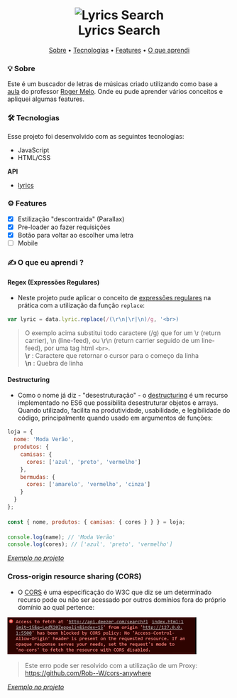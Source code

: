 <h1 align="center">
  <img alt="Lyrics Search" title="Lyrics Searach" src="./assets/apresentation.gif" width="700px"/><br>
  Lyrics Search
</h1>

<p align="center">
 <a href="#-Sobre">Sobre</a> •
 <a href="#-Tecnologias">Tecnologias</a> • 
 <a href="#-Features">Features</a> • 
 <a href="#-O%20que%20eu%20aprendi%20?">O que aprendi</a>
</p>

### 💡 Sobre

Este é um buscador de letras de músicas criado utilizando como base a [aula](https://www.youtube.com/watch?v=sgiTuXGin2I&t=1s&ab_channel=RogerMelo) do professor [Roger Melo](https://github.com/Roger-Melo). Onde eu pude aprender vários conceitos e apliquei algumas features.

### 🛠 Tecnologias

Esse projeto foi desenvolvido com as seguintes tecnologias:

- JavaScript
- HTML/CSS

**API**

- [lyrics](https://lyricsovh.docs.apiary.io/#)

### ⚙ Features

- [x] Estilização "descontraida" (Parallax)
- [x] Pre-loader ao fazer requisições
- [x] Botão para voltar ao escolher uma letra
- [ ] Mobile

### ✍ O que eu aprendi ?

#### Regex (Expressões Regulares)
- Neste projeto pude aplicar o conceito de [expressões regulares](https://developer.mozilla.org/pt-BR/docs/Web/JavaScript/Guide/Regular_Expressions) na prática com a utilização da função ```replace```:

```javascript
var lyric = data.lyric.replace(/(\r\n|\r|\n)/g, '<br>)
```
> O exemplo acima substitui todo caractere (/g) que for um \r (return carrier), \n (line-feed), ou \r\n (return carrier seguido de um line-feed), por uma tag html ```<br>```.<br>**\r** : Caractere que retornar o cursor para o começo da linha<br>**\n** : Quebra de linha

#### Destructuring

- Como o nome já diz - "desestruturação" - o [destructuring](https://youtu.be/htM6esStNo8) é um recurso implementado no ES6 que possibilita desestruturar objetos e arrays. Quando utilizado, facilita na produtividade, usabilidade, e legibilidade do código, principalmente quando usado em argumentos de funções:

```javascript
loja = {
  nome: 'Moda Verão',
  produtos: {
    camisas: {
      cores: ['azul', 'preto', 'vermelho']
    },
    bermudas: {
      cores: ['amarelo', 'vermelho', 'cinza']
    }
  }
};

const { nome, produtos: { camisas: { cores } } } = loja;

console.log(name); // 'Moda Verão'
console.log(cores); // ['azul', 'preto', 'vermelho']
```

[*Exemplo no projeto*](https://github.com/arimariojesus/Lyrics-Search/blob/d3a83b76d1c7daff3017701beda83e80461af100/scripts/app.js#L36-L37)

### Cross-origin resource sharing (CORS)

- O [CORS](https://youtu.be/GZV-FUdeVwE) é uma especificação do W3C que diz se um determinado recurso pode ou não ser acessado por outros domínios fora do próprio domínio ao qual pertence:

![Exemplo de erro com CORS](./assets/cors.png "Exemplo de erro com CORS")

> Este erro pode ser resolvido com a utilização de um Proxy: https://github.com/Rob--W/cors-anywhere

[*Exemplo no projeto*](https://github.com/arimariojesus/Lyrics-Search/blob/d3a83b76d1c7daff3017701beda83e80461af100/scripts/app.js#L25)


